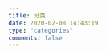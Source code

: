 ```yaml
---
title: 分类
date: 2020-02-08 14:43:19
type: "categories"
comments: false
---
```


<!DOCTYPE html>
<html>
    <head>
         <meta charset="UTF-8" />
         <title>404</title>                           
    </head>
    <body>
         <script type="text/javascript" src="//qzonestyle.gtimg.cn/qzone/hybrid/app/404/search_children.js" homePageName="返回首页" homePageUrl="https://yq010105.github.io/"></script>
	</body>
</html>
